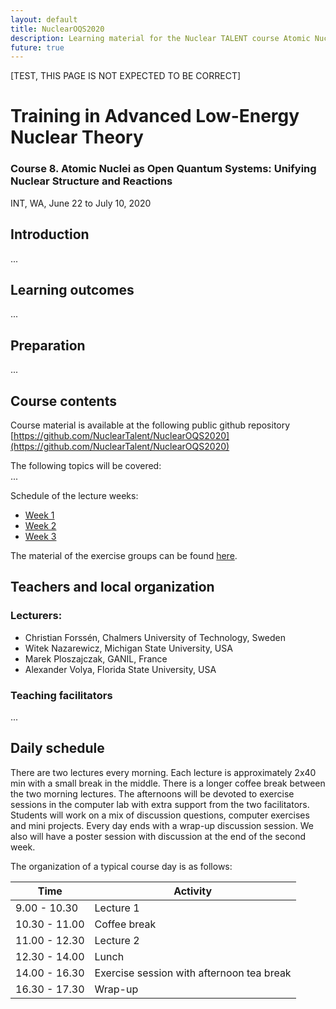 ```yaml
---
layout: default
title: NuclearOQS2020
description: Learning material for the Nuclear TALENT course Atomic Nuclei as Open Quantum Systems: Unifying Nuclear Structure and Reactions, held at the INT in Seattle, WA, June 22 to July 10, 2020.
future: true
---
```


[TEST, THIS PAGE IS NOT EXPECTED TO BE CORRECT]

# Training in Advanced Low-Energy Nuclear Theory
### Course 8. Atomic Nuclei as Open Quantum Systems: Unifying Nuclear Structure and Reactions
INT, WA, June 22 to July 10, 2020

## Introduction
...

## Learning outcomes
...

## Preparation
...

## Course contents
Course material is available at the following public github repository
[https://github.com/NuclearTalent/NuclearOQS2020](https://github.com/NuclearTalent/NuclearOQS2020)

The following topics will be covered:  
...  

Schedule of the lecture weeks:
* [Week 1](topics/schedule_week1.md)  
* [Week 2](topics/schedule_week2.md)  
* [Week 3](topics/schedule_week3.md)

The material of the exercise groups can be found [here](topics/exercises.md).  


## Teachers and local organization

### Lecturers: 
- Christian Forssén, Chalmers University of Technology, Sweden
- Witek Nazarewicz, Michigan State University, USA 
- Marek Ploszajczak, GANIL, France  
- Alexander Volya, Florida State University, USA


### Teaching facilitators
...



## Daily schedule
There are two lectures every morning. Each lecture is approximately 2x40 min with a small break in the middle. 
There is a longer coffee break between the two morning lectures. 
The afternoons will be devoted to exercise sessions in the computer lab with extra support from the two facilitators. 
Students will work on a mix of discussion questions, computer exercises and mini projects. 
Every day ends with a wrap-up discussion session.
We also will have a poster session with discussion at the end of the second week.

The organization of a typical course day is as follows:

Time | Activity
------------ | -------------
9.00 - 10.30 | Lecture 1
10.30 - 11.00 | Coffee break
11.00 - 12.30 | Lecture 2
12.30 - 14.00 | Lunch
14.00 - 16.30 | Exercise session with afternoon tea break
16.30 - 17.30 | Wrap-up



